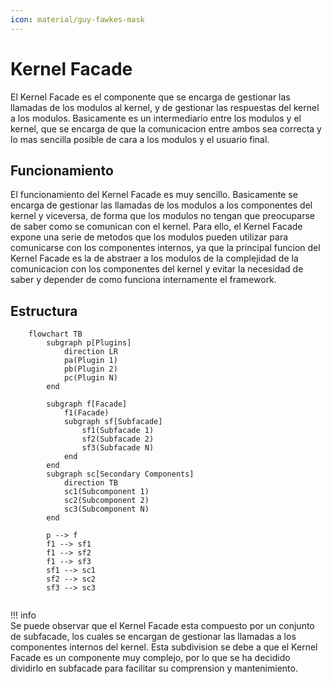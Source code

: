 ```yaml
---
icon: material/guy-fawkes-mask
---
```


# Kernel Facade

El Kernel Facade es el componente que se encarga de gestionar las llamadas de los modulos
al kernel, y de gestionar las respuestas del kernel a los modulos. Basicamente es un
intermediario entre los modulos y el kernel, que se encarga de que la comunicacion entre
ambos sea correcta y lo mas sencilla posible de cara a los modulos y el usuario final.

## Funcionamiento

El funcionamiento del Kernel Facade es muy sencillo. Basicamente se encarga de gestionar
las llamadas de los modulos a los componentes del kernel y viceversa, de forma que los
modulos no tengan que preocuparse de saber como se comunican con el kernel. Para ello,
el Kernel Facade expone una serie de metodos que los modulos pueden utilizar para
comunicarse con los componentes internos, ya que la principal funcion del Kernel Facade es la de
abstraer a los modulos de la complejidad de la comunicacion con los componentes del kernel y 
evitar la necesidad de saber y depender de como funciona internamente el framework.

## Estructura

```mermaid
    flowchart TB
        subgraph p[Plugins]
            direction LR
            pa(Plugin 1) 
            pb(Plugin 2)
            pc(Plugin N)
        end
            
        subgraph f[Facade]
            f1(Facade)
            subgraph sf[Subfacade]
                sf1(Subfacade 1)
                sf2(Subfacade 2)
                sf3(Subfacade N)
            end
        end
        subgraph sc[Secondary Components]
            direction TB
            sc1(Subcomponent 1)
            sc2(Subcomponent 2)
            sc3(Subcomponent N)
        end
        
        p --> f
        f1 --> sf1
        f1 --> sf2
        f1 --> sf3
        sf1 --> sc1
        sf2 --> sc2
        sf3 --> sc3
        
```

!!! info   
    Se puede observar que el Kernel Facade esta compuesto por un conjunto de subfacade, los cuales
    se encargan de gestionar las llamadas a los componentes internos del kernel. Esta subdivision se debe
    a que el Kernel Facade es un componente muy complejo, por lo que se ha decidido dividirlo en
    subfacade para facilitar su comprension y mantenimiento.


[//]: # (todo seguir con la estructura del facade)